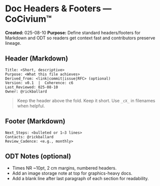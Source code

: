 <!-- status: stub; target: 150+ words -->
<!-- status: stub; target: 150+ words -->
<!-- status: stub; target: 150+ words -->
<!-- status: stub; target: 150+ words -->
<!-- status: stub; target: 150+ words -->
<!-- status: stub; target: 150+ words -->
# Doc Headers & Footers — CoCivium™
**Created:** 025-08-10
**Purpose:** Define standard headers/footers for Markdown and ODT so readers get context fast and contributors preserve lineage.

## Header (Markdown)
```
Title: <Short, descriptive>
Purpose: <What this file achieves>
Derived_from: <link|commit|issue|RFC> (optional)
Version: v0.1  |  Coherence: c6
Last_Reviewed: 025-08-10
Owner: @rickballard
```
> Keep the header above the fold.  Keep it short.  Use `_cX_` in filenames when helpful.

## Footer (Markdown)
```
Next_Steps: <bulleted or 1–3 lines>
Contacts: @rickballard
Review_Cadence: <e.g., monthly>
```
## ODT Notes (optional)
- Times NR ~10pt, 2 cm margins, numbered headers.
- Add an image storage note at top for graphics-heavy docs.
- Add a blank line after last paragraph of each section for readability.







